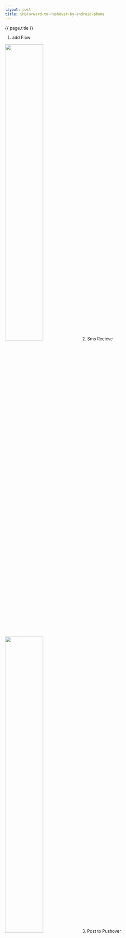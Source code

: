 ```yaml
---
layout: post
title: SMSForward-to-Pushover-by-android-phone
---
```

{{ page.title }}
1. add Flow

<img src="{{site.baseurl}}/assets/posts/{{ page.title }}/markup_394.png" style="width:50%">
2. Sms Recieve

<img src="{{site.baseurl}}/assets/posts/{{ page.title }}/markup_395.png" style="width:50%">
3. Post to Pushover

Request URL

`https://api.pushover.net/1/messages.json`

Request content body
```
{
    "token": "abc123",
    "user": "user123",
    "device": "divice1,divice2",
    "message": smsbody
}
```
<img src="{{site.baseurl}}/assets/posts/{{ page.title }}/markup_396.png" style="width:50%">
